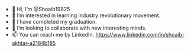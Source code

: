 - 👋 Hi, I’m @Shoaib19825
- 👀 I’m interested in learning industry revolutionary movement.
- 🌱 I have completed my graduation.
- 💞️ I’m looking to collaborate with new interesting minds.
- 📫 You can reach me by LinkedIn. https://www.linkedin.com/in/shoaib-akhtar-a2184b185









<!---
Shoaib19825/Shoaib19825 is a ✨ special ✨ repository because its `README.md` (this file) appears on your GitHub profile.
You can click the Preview link to take a look at your changes.
--->
